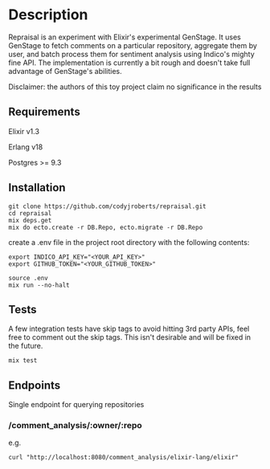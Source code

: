 # Description
Repraisal is an experiment with Elixir's experimental GenStage.  It uses GenStage
to fetch comments on a particular repository, aggregate them by user, and batch process
them for sentiment analysis using Indico's mighty fine API.  The implementation is currently
a bit rough and doesn't take full advantage of GenStage's abilities.

Disclaimer: the authors of this toy project claim no significance in the results

## Requirements
Elixir v1.3

Erlang v18

Postgres >= 9.3

## Installation
```
git clone https://github.com/codyjroberts/repraisal.git
cd repraisal
mix deps.get
mix do ecto.create -r DB.Repo, ecto.migrate -r DB.Repo
```

create a .env file in the project root directory with the following contents:

```
export INDICO_API_KEY="<YOUR_API_KEY>"
export GITHUB_TOKEN="<YOUR_GITHUB_TOKEN>"
```

```
source .env
mix run --no-halt
```

## Tests
A few integration tests have skip tags to avoid hitting 3rd party APIs, feel free to comment out the skip tags.
This isn't desirable and will be fixed in the future.

```
mix test
```

## Endpoints
Single endpoint for querying repositories

### /comment_analysis/:owner/:repo

e.g.

`curl "http://localhost:8080/comment_analysis/elixir-lang/elixir"`
